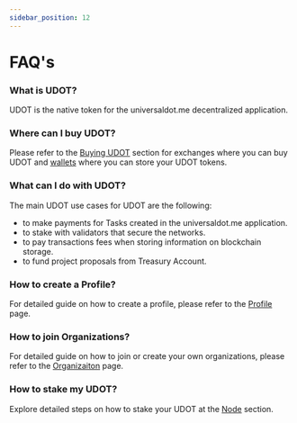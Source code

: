 ```yaml
---
sidebar_position: 12
---
```


# FAQ's

### What is UDOT?

UDOT is the native token for the universaldot.me decentralized application. 
  
### Where can I buy UDOT?

Please refer to the [Buying UDOT](token/buying-udot.md) section for exchanges where you can buy UDOT and [wallets](token/wallets.md) where you can store your UDOT tokens.

### What can I do with UDOT?

The main UDOT use cases for UDOT are the following:
- to make payments for Tasks created in the universaldot.me application.
- to stake with validators that secure the networks.
- to pay transactions fees when storing information on blockchain storage.
- to fund project proposals from Treasury Account.

### How to create a Profile? 

For detailed guide on how to create a profile, please refer to the [Profile](guides/profiles.md) page.

### How to join Organizations?

For detailed guide on how to join or create your own organizations, please refer to the [Organizaiton](guides/organization.md) page.

### How to stake my UDOT?

Explore detailed steps on how to stake your UDOT at the [Node](network/nodes.md) section.


